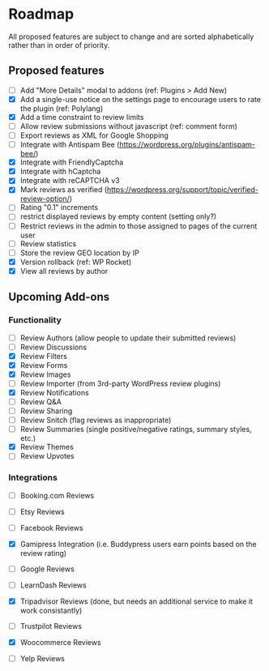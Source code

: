 # Roadmap

All proposed features are subject to change and are sorted alphabetically rather than in order of priority.

## Proposed features

- [ ] Add "More Details" modal to addons (ref: Plugins > Add New)
- [x] Add a single-use notice on the settings page to encourage users to rate the plugin (ref: Polylang)
- [x] Add a time constraint to review limits
- [ ] Allow review submissions without javascript (ref: comment form)
- [ ] Export reviews as XML for Google Shopping
- [ ] Integrate with Antispam Bee (https://wordpress.org/plugins/antispam-bee/)
- [x] Integrate with FriendlyCaptcha
- [x] Integrate with hCaptcha
- [x] Integrate with reCAPTCHA v3
- [x] Mark reviews as verified (https://wordpress.org/support/topic/verified-review-option/)
- [ ] Rating "0.1" increments
- [ ] restrict displayed reviews by empty content (setting only?)
- [ ] Restrict reviews in the admin to those assigned to pages of the current user
- [ ] Review statistics
- [ ] Store the review GEO location by IP
- [x] Version rollback (ref: WP Rocket)
- [x] View all reviews by author

## Upcoming Add-ons

### Functionality

- [ ] Review Authors (allow people to update their submitted reviews)
- [ ] Review Discussions
- [x] Review Filters
- [x] Review Forms
- [x] Review Images
- [ ] Review Importer (from 3rd-party WordPress review plugins)
- [x] Review Notifications
- [ ] Review Q&A
- [ ] Review Sharing
- [ ] Review Snitch (flag reviews as inappropriate)
- [ ] Review Summaries (single positive/negative ratings, summary styles, etc.)
- [x] Review Themes
- [ ] Review Upvotes

### Integrations

- [ ] Booking.com Reviews
- [ ] Etsy Reviews
- [ ] Facebook Reviews
- [x] Gamipress Integration (i.e. Buddypress users earn points based on the review rating)
- [ ] Google Reviews
- [ ] LearnDash Reviews
- [x] Tripadvisor Reviews (done, but needs an additional service to make it work consistantly)
- [ ] Trustpilot Reviews
- [x] Woocommerce Reviews
- [ ] Yelp Reviews

